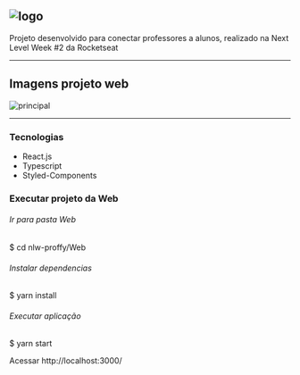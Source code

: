 

## ![logo](https://user-images.githubusercontent.com/56658900/89359876-396ee580-d69d-11ea-8342-628051853c57.png)


 Projeto desenvolvido para conectar professores a alunos, realizado na Next Level Week #2 da Rocketseat


------------


## Imagens projeto  web

![principal](https://user-images.githubusercontent.com/56658900/89448087-71256e00-d72d-11ea-8854-13bfc7f77ea8.png)

------------

### Tecnologias

- React.js
- Typescript
- Styled-Components


### Executar projeto da Web

######  Ir para pasta Web
$ cd nlw-proffy/Web

###### Instalar dependencias
$ yarn install

###### Executar aplicação
$ yarn start

Acessar http://localhost:3000/ 
